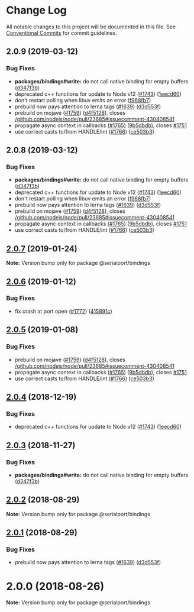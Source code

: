 # Change Log

All notable changes to this project will be documented in this file.
See [Conventional Commits](https://conventionalcommits.org) for commit guidelines.

## 2.0.9 (2019-03-12)


### Bug Fixes

* **packages/bindings#write:** do not call native binding for empty buffers ([d347f3b](https://github.com/node-serialport/node-serialport/commit/d347f3b))
* deprecated c++ functions for update to Node v12 ([#1743](https://github.com/node-serialport/node-serialport/issues/1743)) ([1eecd60](https://github.com/node-serialport/node-serialport/commit/1eecd60))
* don't restart polling when libuv emits an error ([f968fb7](https://github.com/node-serialport/node-serialport/commit/f968fb7))
* prebuild now pays attention to lerna tags ([#1639](https://github.com/node-serialport/node-serialport/issues/1639)) ([d3d553f](https://github.com/node-serialport/node-serialport/commit/d3d553f))
* prebuild on mojave ([#1759](https://github.com/node-serialport/node-serialport/issues/1759)) ([d4f5128](https://github.com/node-serialport/node-serialport/commit/d4f5128)), closes [/github.com/nodejs/node/pull/23685#issuecomment-430408541](https://github.com//github.com/nodejs/node/pull/23685/issues/issuecomment-430408541)
* propagate async context in callbacks ([#1765](https://github.com/node-serialport/node-serialport/issues/1765)) ([9b5dbdb](https://github.com/node-serialport/node-serialport/commit/9b5dbdb)), closes [#1751](https://github.com/node-serialport/node-serialport/issues/1751)
* use correct casts to/from HANDLE/int ([#1766](https://github.com/node-serialport/node-serialport/issues/1766)) ([ce503b3](https://github.com/node-serialport/node-serialport/commit/ce503b3))





## 2.0.8 (2019-03-12)


### Bug Fixes

* **packages/bindings#write:** do not call native binding for empty buffers ([d347f3b](https://github.com/node-serialport/node-serialport/commit/d347f3b))
* deprecated c++ functions for update to Node v12 ([#1743](https://github.com/node-serialport/node-serialport/issues/1743)) ([1eecd60](https://github.com/node-serialport/node-serialport/commit/1eecd60))
* don't restart polling when libuv emits an error ([f968fb7](https://github.com/node-serialport/node-serialport/commit/f968fb7))
* prebuild now pays attention to lerna tags ([#1639](https://github.com/node-serialport/node-serialport/issues/1639)) ([d3d553f](https://github.com/node-serialport/node-serialport/commit/d3d553f))
* prebuild on mojave ([#1759](https://github.com/node-serialport/node-serialport/issues/1759)) ([d4f5128](https://github.com/node-serialport/node-serialport/commit/d4f5128)), closes [/github.com/nodejs/node/pull/23685#issuecomment-430408541](https://github.com//github.com/nodejs/node/pull/23685/issues/issuecomment-430408541)
* propagate async context in callbacks ([#1765](https://github.com/node-serialport/node-serialport/issues/1765)) ([9b5dbdb](https://github.com/node-serialport/node-serialport/commit/9b5dbdb)), closes [#1751](https://github.com/node-serialport/node-serialport/issues/1751)
* use correct casts to/from HANDLE/int ([#1766](https://github.com/node-serialport/node-serialport/issues/1766)) ([ce503b3](https://github.com/node-serialport/node-serialport/commit/ce503b3))






## [2.0.7](https://github.com/node-serialport/node-serialport/compare/@serialport/bindings@2.0.6...@serialport/bindings@2.0.7) (2019-01-24)

**Note:** Version bump only for package @serialport/bindings





## [2.0.6](https://github.com/node-serialport/node-serialport/compare/@serialport/bindings@2.0.5...@serialport/bindings@2.0.6) (2019-01-12)

### Bug Fixes

* fix crash at port open ([#1772](https://github.com/node-serialport/node-serialport/issues/1772)) ([415891c](https://github.com/node-serialport/node-serialport/commit/415891c))


## [2.0.5](https://github.com/node-serialport/node-serialport/compare/@serialport/bindings@2.0.4...@serialport/bindings@2.0.5) (2019-01-08)


### Bug Fixes

* prebuild on mojave ([#1759](https://github.com/node-serialport/node-serialport/issues/1759)) ([d4f5128](https://github.com/node-serialport/node-serialport/commit/d4f5128)), closes [/github.com/nodejs/node/pull/23685#issuecomment-430408541](https://github.com//github.com/nodejs/node/pull/23685/issues/issuecomment-430408541)
* propagate async context in callbacks ([#1765](https://github.com/node-serialport/node-serialport/issues/1765)) ([9b5dbdb](https://github.com/node-serialport/node-serialport/commit/9b5dbdb)), closes [#1751](https://github.com/node-serialport/node-serialport/issues/1751)
* use correct casts to/from HANDLE/int ([#1766](https://github.com/node-serialport/node-serialport/issues/1766)) ([ce503b3](https://github.com/node-serialport/node-serialport/commit/ce503b3))





## [2.0.4](https://github.com/node-serialport/node-serialport/compare/@serialport/bindings@2.0.3...@serialport/bindings@2.0.4) (2018-12-19)


### Bug Fixes

* deprecated c++ functions for update to Node v12 ([#1743](https://github.com/node-serialport/node-serialport/issues/1743)) ([1eecd60](https://github.com/node-serialport/node-serialport/commit/1eecd60))





## [2.0.3](https://github.com/node-serialport/node-serialport/compare/@serialport/bindings@2.0.2...@serialport/bindings@2.0.3) (2018-11-27)


### Bug Fixes

* **packages/bindings#write:** do not call native binding for empty buffers ([d347f3b](https://github.com/node-serialport/node-serialport/commit/d347f3b))





<a name="2.0.2"></a>
## [2.0.2](https://github.com/node-serialport/node-serialport/compare/@serialport/bindings@2.0.1...@serialport/bindings@2.0.2) (2018-08-29)

**Note:** Version bump only for package @serialport/bindings





<a name="2.0.1"></a>
## [2.0.1](https://github.com/node-serialport/node-serialport/compare/@serialport/bindings@2.0.0...@serialport/bindings@2.0.1) (2018-08-29)


### Bug Fixes

* prebuild now pays attention to lerna tags ([#1639](https://github.com/node-serialport/node-serialport/issues/1639)) ([d3d553f](https://github.com/node-serialport/node-serialport/commit/d3d553f))





<a name="2.0.0"></a>
# 2.0.0 (2018-08-26)

**Note:** Version bump only for package @serialport/bindings

